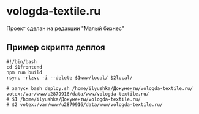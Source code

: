 # vologda-textile.ru

Проект сделан на редакции "Малый бизнес"

## Пример скрипта деплоя

````
#!/bin/bash
cd $1frontend
npm run build
rsync -rlzvc -i --delete $1www/local/ $2local/

# запуск bash deploy.sh /home/ilyushka/Документы/vologda-textile.ru/ votex:/var/www/u2879916/data/www/vologda-textile.ru/
# $1 /home/ilyushka/Документы/vologda-textile.ru/
# $2 votex:/var/www/u2879916/data/www/vologda-textile.ru/
````